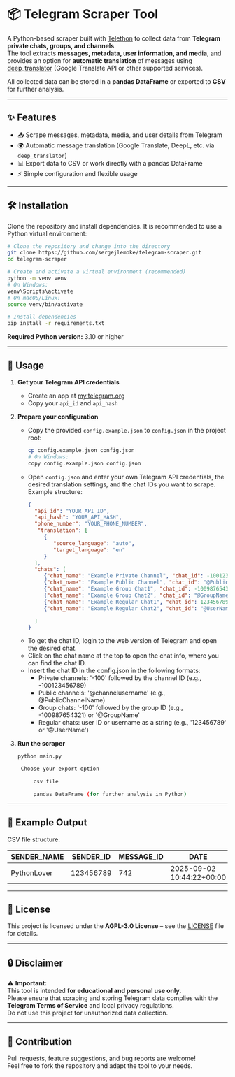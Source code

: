 # 📦 Telegram Scraper Tool

A Python-based scraper built with [Telethon](https://github.com/LonamiWebs/Telethon) to collect data from **Telegram private chats, groups, and channels**.  
The tool extracts **messages, metadata, user information, and media**, and provides an option for **automatic translation** of messages using [deep_translator](https://pypi.org/project/deep-translator/) (Google Translate API or other supported services).

All collected data can be stored in a **pandas DataFrame** or exported to **CSV** for further analysis.

---

## ✨ Features

- 📥 Scrape messages, metadata, media, and user details from Telegram  
- 🌍 Automatic message translation (Google Translate, DeepL, etc. via `deep_translator`)  
- 📊 Export data to CSV or work directly with a pandas DataFrame  
- ⚡ Simple configuration and flexible usage  

---

## 🛠 Installation


Clone the repository and install dependencies. It is recommended to use a Python virtual environment:

```bash
# Clone the repository and change into the directory
git clone https://github.com/sergejlembke/telegram-scraper.git
cd telegram-scraper

# Create and activate a virtual environment (recommended)
python -m venv venv
# On Windows:
venv\Scripts\activate
# On macOS/Linux:
source venv/bin/activate

# Install dependencies
pip install -r requirements.txt
```

**Required Python version:** 3.10 or higher

---

## 🚀 Usage

1. **Get your Telegram API credentials**  
   - Create an app at [my.telegram.org](https://my.telegram.org)  
   - Copy your `api_id` and `api_hash`

2. **Prepare your configuration**
    - Copy the provided `config.example.json` to `config.json` in the project root:
       ```bash
       cp config.example.json config.json
       # On Windows:
       copy config.example.json config.json
       ```
    - Open `config.json` and enter your own Telegram API credentials, the desired translation settings, and the chat IDs you want to scrape. Example structure:
       ```json
      {
         "api_id": "YOUR_API_ID",
         "api_hash": "YOUR_API_HASH",
         "phone_number": "YOUR_PHONE_NUMBER",
          "translation": [
            {
               "source_language": "auto",
               "target_language": "en"
            }
         ],
         "chats": [
            {"chat_name": "Example Private Channel", "chat_id": -100123456789},
            {"chat_name": "Example Public Channel", "chat_id": "@PublicChannelName"},
            {"chat_name": "Example Group Chat1", "chat_id": -100987654321},
            {"chat_name": "Example Group Chat2", "chat_id": "@GroupName"},
            {"chat_name": "Example Regular Chat1", "chat_id": 123456789},
            {"chat_name": "Example Regular Chat2", "chat_id": "@UserName"}

         ]
      }
       ```
   - To get the chat ID, login to the web version of Telegram and open the desired chat.
   - Click on the chat name at the top to open the chat info, where you can find the chat ID.
   - Insert the chat ID in the config.json in the following formats:
     - Private channels: '-100' followed by the channel ID (e.g., -100123456789)
     - Public channels: '@channelusername' (e.g., @PublicChannelName)
     - Group chats: '-100' followed by the group ID (e.g., -100987654321) or '@GroupName'
     - Regular chats: user ID or username as a string (e.g., '123456789' or '@UserName')


3. **Run the scraper**
   ```bash
   python main.py

    Choose your export option

        csv file

        pandas DataFrame (for further analysis in Python)
   ```
---


## 📂 Example Output

CSV file structure:

| SENDER_NAME | SENDER_ID | MESSAGE_ID | DATE | MESSAGE | TRANSLATED_MESSAGE | MEDIA_PATH |
|-------------|-----------|------------|------|---------|--------------------------|------------|
| PythonLover | 123456789    | 742      | 2025-09-02 10:44:22+00:00  | Ich liebe Python       | I love Python                    | ./Scraped_Telegram_Data/PythonLover/PythonLover_photo_742.jpg |

---

## 📜 License

This project is licensed under the **AGPL-3.0 License** – see the [LICENSE]([LICENSE](https://www.gnu.org/licenses/agpl-3.0.en.html)) file for details.  

---

## 🔒 Disclaimer

⚠️ **Important:**  
This tool is intended **for educational and personal use only**.  
Please ensure that scraping and storing Telegram data complies with the **Telegram Terms of Service** and local privacy regulations.  
Do not use this project for unauthorized data collection.

---

## 🙌 Contribution

Pull requests, feature suggestions, and bug reports are welcome!  
Feel free to fork the repository and adapt the tool to your needs.  
